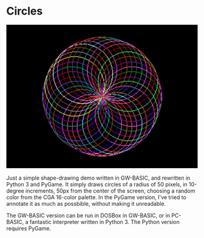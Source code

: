 # Circles

![Screenshot](img/circles.png)

Just a simple shape-drawing demo written in GW-BASIC, and rewritten in Python 3 and PyGame.
It simply draws circles of a radius of 50 pixels, in 10-degree increments, 50px from the
center of the screen, choosing a random color from the CGA 16-color palette.  In the PyGame version,
I've tried to annotate it as much as possbible, without making it unreadable.

The GW-BASIC version can be run in DOSBox in GW-BASIC, or in PC-BASIC, a fantastic
interpreter written in Python 3.  The Python version requires PyGame.
